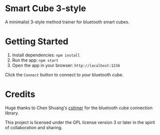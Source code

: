# Smart Cube 3-style

A minimalist 3-style method trainer for bluetooth smart cubes.

# Getting Started

1. Install dependencies: `npm install`
2. Run the app: `npm start`
3. Open the app in your browser: `http://localhost:1234`

Click the `Connect` button to connect to your bluetooth cube.

# Credits

Huge thanks to Chen Shuang's [cstimer](https://github.com/cs0x7f/cstimer) for the bluetooth cube connection library.

This project is licensed under the GPL license version 3 or later in the spirit of collaboration and sharing.
